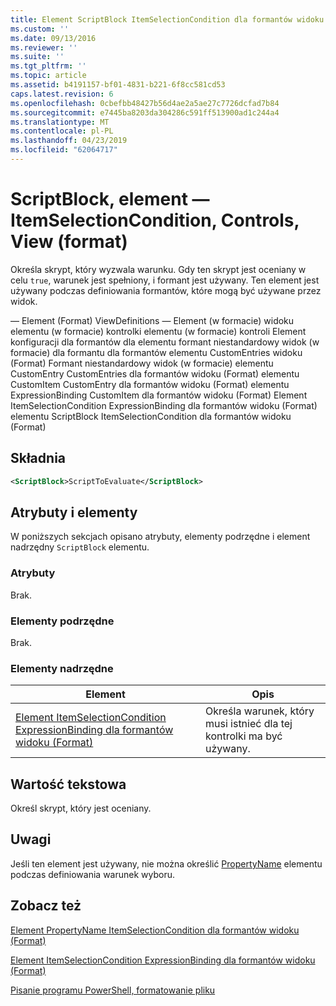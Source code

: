 ```yaml
---
title: Element ScriptBlock ItemSelectionCondition dla formantów widoku (Format) | Dokumentacja firmy Microsoft
ms.custom: ''
ms.date: 09/13/2016
ms.reviewer: ''
ms.suite: ''
ms.tgt_pltfrm: ''
ms.topic: article
ms.assetid: b4191157-bf01-4831-b221-6f8cc581cd53
caps.latest.revision: 6
ms.openlocfilehash: 0cbefbb48427b56d4ae2a5ae27c7726dcfad7b84
ms.sourcegitcommit: e7445ba8203da304286c591ff513900ad1c244a4
ms.translationtype: MT
ms.contentlocale: pl-PL
ms.lasthandoff: 04/23/2019
ms.locfileid: "62064717"
---
```

# <a name="scriptblock-element-for-itemselectioncondition-for-controls-for-view-format"></a>ScriptBlock, element — ItemSelectionCondition, Controls, View (format)

Określa skrypt, który wyzwala warunku. Gdy ten skrypt jest oceniany w celu `true`, warunek jest spełniony, i formant jest używany. Ten element jest używany podczas definiowania formantów, które mogą być używane przez widok.

— Element (Format) ViewDefinitions — Element (w formacie) widoku elementu (w formacie) kontrolki elementu (w formacie) kontroli Element konfiguracji dla formantów dla elementu formant niestandardowy widok (w formacie) dla formantu dla formantów elementu CustomEntries widoku (Format) Formant niestandardowy widok (w formacie) elementu CustomEntry CustomEntries dla formantów widoku (Format) elementu CustomItem CustomEntry dla formantów widoku (Format) elementu ExpressionBinding CustomItem dla formantów widoku (Format) Element ItemSelectionCondition ExpressionBinding dla formantów widoku (Format) elementu ScriptBlock ItemSelectionCondition dla formantów widoku (Format)

## <a name="syntax"></a>Składnia

```xml
<ScriptBlock>ScriptToEvaluate</ScriptBlock>
```

## <a name="attributes-and-elements"></a>Atrybuty i elementy

W poniższych sekcjach opisano atrybuty, elementy podrzędne i element nadrzędny `ScriptBlock` elementu.

### <a name="attributes"></a>Atrybuty

Brak.

### <a name="child-elements"></a>Elementy podrzędne

Brak.

### <a name="parent-elements"></a>Elementy nadrzędne

|Element|Opis|
|-------------|-----------------|
|[Element ItemSelectionCondition ExpressionBinding dla formantów widoku (Format)](./itemselectioncondition-element-for-expressionbinding-for-controls-for-view-format.md)|Określa warunek, który musi istnieć dla tej kontrolki ma być używany.|

## <a name="text-value"></a>Wartość tekstowa

Określ skrypt, który jest oceniany.

## <a name="remarks"></a>Uwagi

Jeśli ten element jest używany, nie można określić [PropertyName](./propertyname-element-for-itemselectioncondition-for-controls-for-view-format.md) elementu podczas definiowania warunek wyboru.

## <a name="see-also"></a>Zobacz też

[Element PropertyName ItemSelectionCondition dla formantów widoku (Format)](./propertyname-element-for-itemselectioncondition-for-controls-for-view-format.md)

[Element ItemSelectionCondition ExpressionBinding dla formantów widoku (Format)](./itemselectioncondition-element-for-expressionbinding-for-controls-for-view-format.md)

[Pisanie programu PowerShell, formatowanie pliku](./writing-a-powershell-formatting-file.md)
